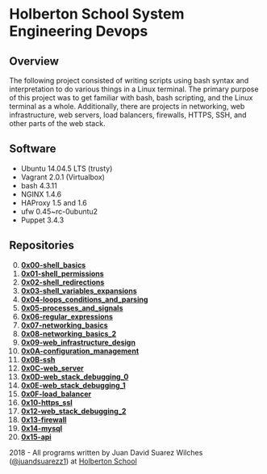 # Holberton School System Engineering Devops

## Overview
The following project consisted of writing scripts using bash syntax and interpretation to do various things in a Linux terminal. The primary purpose of this project was to get familiar with bash, bash scripting, and the Linux terminal as a whole. Additionally, there are projects in networking, web infrastructure, web servers, load balancers, firewalls, HTTPS, SSH, and other parts of the web stack.

## Software
* Ubuntu 14.04.5 LTS (trusty)
* Vagrant 2.0.1 (Virtualbox)
* bash 4.3.11
* NGINX 1.4.6
* HAProxy 1.5 and 1.6
* ufw 0.45~rc-0ubuntu2
* Puppet 3.4.3

## Repositories
0. **[0x00-shell_basics](https://github.com/juandsuarezz/holberton-system_engineering-devops/tree/master/0x00-shell_basics)**
1. **[0x01-shell_permissions](https://github.com/juandsuarezz/holberton-system_engineering-devops/tree/master/0x01-shell_permissions)**
2. **[0x02-shell_redirections](https://github.com/juandsuarezz/holberton-system_engineering-devops/tree/master/0x02-shell_redirections)**
3. **[0x03-shell_variables_expansions](https://github.com/juandsuarezz/holberton-system_engineering-devops/tree/master/0x03-shell_variables_expansions)**
4. **[0x04-loops_conditions_and_parsing](https://github.com/juandsuarezz/holberton-system_engineering-devops/tree/master/0x04-loops_conditions_and_parsing)**
5. **[0x05-processes_and_signals](https://github.com/juandsuarezz/holberton-system_engineering-devops/tree/master/0x05-processes_and_signals)**
6. **[0x06-regular_expressions](https://github.com/juandsuarezz/holberton-system_engineering-devops/tree/master/0x06-regular_expressions)**
7. **[0x07-networking_basics](https://github.com/juandsuarezz/holberton-system_engineering-devops/tree/master/0x07-networking_basics)**
8. **[0x08-networking_basics_2](https://github.com/juandsuarezz/holberton-system_engineering-devops/tree/master/0x08-networking_basics_2)**
9. **[0x09-web_infrastructure_design](https://github.com/juandsuarezz/holberton-system_engineering-devops/tree/master/0x09-web_infrastructure_design)**
10. **[0x0A-configuration_management](https://github.com/juandsuarezz/holberton-system_engineering-devops/tree/master/0x0A-configuration_management)**
11. **[0x0B-ssh](https://github.com/juandsuarezz/holberton-system_engineering-devops/tree/master/0x0B-ssh)**
12. **[0x0C-web_server](https://github.com/juandsuarezz/holberton-system_engineering-devops/tree/master/0x0C-web_server)**
13. **[0x0D-web_stack_debugging_0](https://github.com/juandsuarezz/holberton-system_engineering-devops/tree/master/0x0D-web_stack_debugging_0)**
14. **[0x0E-web_stack_debugging_1](https://github.com/juandsuarezz/holberton-system_engineering-devops/tree/master/0x0E-web_stack_debugging_1)**
15. **[0x0F-load_balancer](https://github.com/juandsuarezz/holberton-system_engineering-devops/tree/master/0x0F-load_balancer)**
16. **[0x10-https_ssl](https://github.com/juandsuarezz/holberton-system_engineering-devops/tree/master/0x10-https_ssl)**
17. **[0x12-web_stack_debugging_2](https://github.com/juandsuarezz/holberton-system_engineering-devops/tree/master/0x12-web_stack_debugging_2)**
18. **[0x13-firewall](https://github.com/juandsuarezz/holberton-system_engineering-devops/tree/master/0x13-firewall)**
19. **[0x14-mysql](https://github.com/juandsuarezz/holberton-system_engineering-devops/tree/master/0x14-mysql)**
20. **[0x15-api](https://github.com/juandsuarezz/holberton-system_engineering-devops/tree/master/0x15-api)**

2018 - All programs written by Juan David Suarez Wilches ([@juandsuarezz1](https://twitter.com/juandsuarezz1)) at [Holberton School](https://www.holbertonschool.com/)
